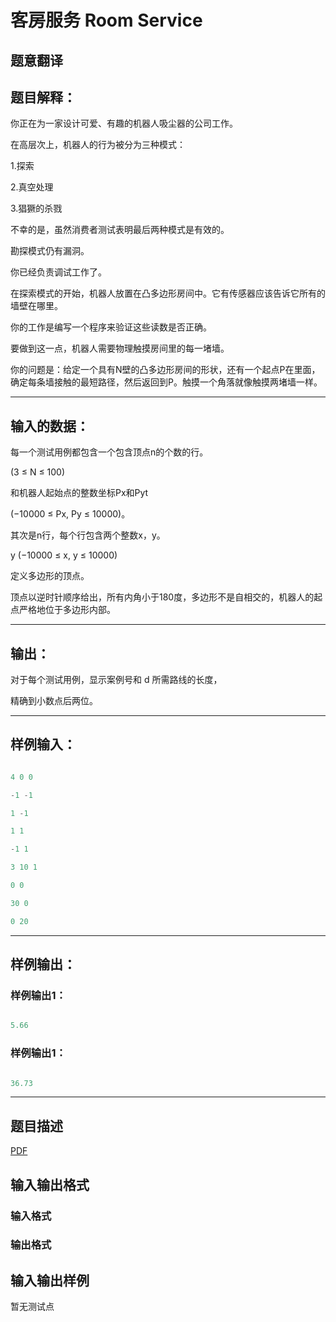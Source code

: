 # 客房服务 Room Service

## 题意翻译

## 题目解释：

你正在为一家设计可爱、有趣的机器人吸尘器的公司工作。

在高层次上，机器人的行为被分为三种模式：

1.探索

2.真空处理

3.猖獗的杀戮

不幸的是，虽然消费者测试表明最后两种模式是有效的。

勘探模式仍有漏洞。

你已经负责调试工作了。

在探索模式的开始，机器人放置在凸多边形房间中。它有传感器应该告诉它所有的墙壁在哪里。

你的工作是编写一个程序来验证这些读数是否正确。

要做到这一点，机器人需要物理触摸房间里的每一堵墙。

你的问题是：给定一个具有N壁的凸多边形房间的形状，还有一个起点P在里面，确定每条墙接触的最短路径，然后返回到P。触摸一个角落就像触摸两堵墙一样。

------------

## 输入的数据：

每一个测试用例都包含一个包含顶点n的个数的行。

(3 ≤ N ≤ 100)

和机器人起始点的整数坐标Px和Pyt

(−10000 ≤ Px, Py ≤ 10000)。

其次是n行，每个行包含两个整数x，y。

y (−10000 ≤ x, y ≤ 10000)

定义多边形的顶点。

顶点以逆时针顺序给出，所有内角小于180度，多边形不是自相交的，机器人的起点严格地位于多边形内部。

------------

## 输出：

对于每个测试用例，显示案例号和 d 所需路线的长度，

精确到小数点后两位。

------------

## 样例输入：

```cpp

4 0 0

-1 -1

1 -1

1 1

-1 1

3 10 1

0 0

30 0

0 20

```

------------

## 样例输出：

### 样例输出1：

```cpp

5.66

```

### 样例输出1：

```cpp

36.73

```

****

## 题目描述

[problemUrl]: https://uva.onlinejudge.org/index.php?option=com_onlinejudge&Itemid=8&category=247&page=show_problem&problem=3899

[PDF](https://uva.onlinejudge.org/external/12/p1286.pdf)

## 输入输出格式

### 输入格式

### 输出格式

## 输入输出样例

暂无测试点

